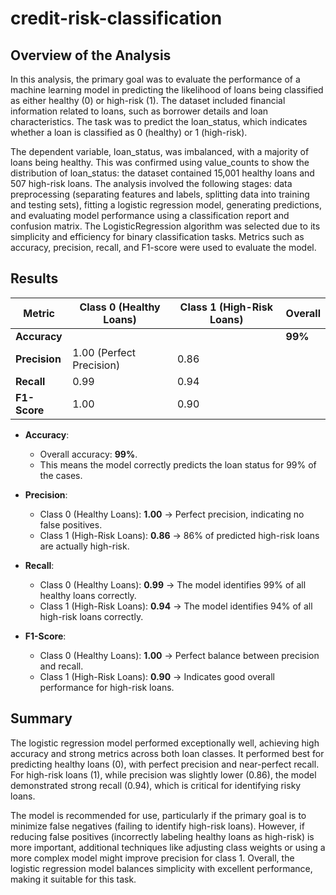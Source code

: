 # credit-risk-classification

## Overview of the Analysis
In this analysis, the primary goal was to evaluate the performance of a machine learning model in predicting the likelihood of loans being classified as either healthy (0) or high-risk (1). The dataset included financial information related to loans, such as borrower details and loan characteristics. The task was to predict the loan_status, which indicates whether a loan is classified as 0 (healthy) or 1 (high-risk).

The dependent variable, loan_status, was imbalanced, with a majority of loans being healthy. This was confirmed using value_counts to show the distribution of loan_status: the dataset contained 15,001 healthy loans and 507 high-risk loans. The analysis involved the following stages: data preprocessing (separating features and labels, splitting data into training and testing sets), fitting a logistic regression model, generating predictions, and evaluating model performance using a classification report and confusion matrix. The LogisticRegression algorithm was selected due to its simplicity and efficiency for binary classification tasks. Metrics such as accuracy, precision, recall, and F1-score were used to evaluate the model.

## Results

| Metric           | Class 0 (Healthy Loans) | Class 1 (High-Risk Loans) | Overall  |
|-------------------|--------------------------|---------------------------|----------|
| **Accuracy**      |                          |                           | **99%**  |
| **Precision**     | 1.00 (Perfect Precision) | 0.86                      |          |
| **Recall**        | 0.99                     | 0.94                      |          |
| **F1-Score**      | 1.00                     | 0.90                      |          |

- **Accuracy**:
  - Overall accuracy: **99%**.
  - This means the model correctly predicts the loan status for 99% of the cases.

- **Precision**:
  - Class 0 (Healthy Loans): **1.00** → Perfect precision, indicating no false positives.
  - Class 1 (High-Risk Loans): **0.86** → 86% of predicted high-risk loans are actually high-risk.

- **Recall**:
  - Class 0 (Healthy Loans): **0.99** → The model identifies 99% of all healthy loans correctly.
  - Class 1 (High-Risk Loans): **0.94** → The model identifies 94% of all high-risk loans correctly.

- **F1-Score**:
  - Class 0 (Healthy Loans): **1.00** → Perfect balance between precision and recall.
  - Class 1 (High-Risk Loans): **0.90** → Indicates good overall performance for high-risk loans.

## Summary
The logistic regression model performed exceptionally well, achieving high accuracy and strong metrics across both loan classes. It performed best for predicting healthy loans (0), with perfect precision and near-perfect recall. For high-risk loans (1), while precision was slightly lower (0.86), the model demonstrated strong recall (0.94), which is critical for identifying risky loans.

The model is recommended for use, particularly if the primary goal is to minimize false negatives (failing to identify high-risk loans). However, if reducing false positives (incorrectly labeling healthy loans as high-risk) is more important, additional techniques like adjusting class weights or using a more complex model might improve precision for class 1. Overall, the logistic regression model balances simplicity with excellent performance, making it suitable for this task.
